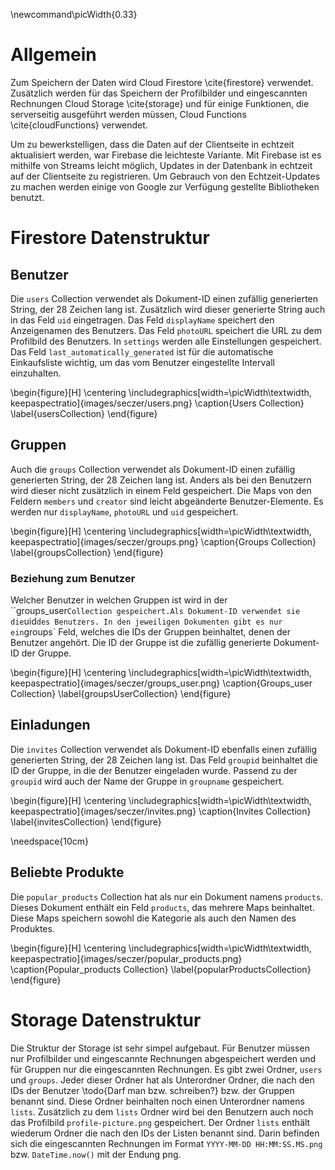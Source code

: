 \newcommand\picWidth{0.33}

# Allgemein

Zum Speichern der Daten wird Cloud Firestore \cite{firestore} verwendet.
Zusätzlich werden für das Speichern der Profilbilder und eingescannten Rechnungen
Cloud Storage \cite{storage} und für einige Funktionen, die serverseitig ausgeführt
werden müssen, Cloud Functions \cite{cloudFunctions} verwendet. 

Um zu bewerkstelligen, dass die Daten auf der Clientseite in echtzeit
aktualisiert werden, war Firebase die leichteste Variante. Mit Firebase ist
es mithilfe von Streams leicht möglich, Updates in der Datenbank in echtzeit
auf der Clientseite zu registrieren. Um Gebrauch von den Echtzeit-Updates zu
machen werden einige von Google zur Verfügung gestellte Bibliotheken benutzt.

# Firestore Datenstruktur

## Benutzer

Die `users` Collection verwendet als Dokument-ID einen zufällig generierten String, 
der 28 Zeichen lang ist. Zusätzlich wird dieser generierte String auch in das Feld `uid`
eingetragen. <!--Die uid wird auch für die Gruppen und Einladungen verwendet.--> Das Feld
`displayName` speichert den Anzeigenamen des Benutzers. <!--Meldet sich der Benutzer via
eine Social Media Plattform so wird der Anzeigename der Social Media Plattform verwendet.-->
Das Feld `photoURL` speichert die URL zu dem Profilbild des Benutzers. In `settings`
werden alle Einstellungen gespeichert. Das Feld `last_automatically_generated` ist für die
automatische Einkaufsliste wichtig, um das vom Benutzer eingestellte Intervall einzuhalten.

\begin{figure}[H]
\centering
\includegraphics[width=\picWidth\textwidth, keepaspectratio]{images/seczer/users.png}
\caption{Users Collection}
\label{usersCollection}
\end{figure}

## Gruppen

Auch die `groups` Collection verwendet als Dokument-ID einen zufällig generierten String, 
der 28 Zeichen lang ist. Anders als bei den Benutzern wird dieser nicht zusätzlich in einem Feld
gespeichert. Die Maps von den Feldern `members` und `creator` sind leicht abgeänderte Benutzer-Elemente.
Es werden nur `displayName`, `photoURL` und `uid` gespeichert.

\begin{figure}[H]
\centering
\includegraphics[width=\picWidth\textwidth, keepaspectratio]{images/seczer/groups.png}
\caption{Groups Collection}
\label{groupsCollection}
\end{figure}

### Beziehung zum Benutzer

Welcher Benutzer in welchen Gruppen ist wird in der ``groups_user` Collection gespeichert.Als Dokument-ID
verwendet sie die `uid` des Benutzers. In den jeweiligen Dokumenten gibt es nur ein `groups` Feld, welches
die IDs der Gruppen beinhaltet, denen der Benutzer angehört. Die ID der Gruppe ist die zufällig generierte
Dokument-ID der Gruppe.

\begin{figure}[H]
\centering
\includegraphics[width=\picWidth\textwidth, keepaspectratio]{images/seczer/groups_user.png}
\caption{Groups\_user Collection}
\label{groupsUserCollection}
\end{figure}

## Einladungen

Die `invites` Collection verwendet als Dokument-ID ebenfalls einen zufällig generierten String, 
der 28 Zeichen lang ist. Das Feld `groupid` beinhaltet die ID der Gruppe, in die der Benutzer eingeladen
wurde. Passend zu der `groupid` wird auch der Name der Gruppe in `groupname` gespeichert.

\begin{figure}[H]
\centering
\includegraphics[width=\picWidth\textwidth, keepaspectratio]{images/seczer/invites.png}
\caption{Invites Collection}
\label{invitesCollection}
\end{figure}

\needspace{10cm}
## Beliebte Produkte

Die `popular_products` Collection hat als nur ein Dokument namens `products`. Dieses Dokument enthält
ein Feld `products`, das mehrere Maps beinhaltet. Diese Maps speichern sowohl die Kategorie als auch
den Namen des Produktes. 

\begin{figure}[H]
\centering
\includegraphics[width=\picWidth\textwidth, keepaspectratio]{images/seczer/popular_products.png}
\caption{Popular\_products Collection}
\label{popularProductsCollection}
\end{figure}

# Storage Datenstruktur

Die Struktur der Storage ist sehr simpel aufgebaut. Für Benutzer müssen nur Profilbilder und eingescannte
Rechnungen abgespeichert werden und für Gruppen nur die eingescannten Rechnungen. Es gibt zwei Ordner, `users` und
`groups`. Jeder dieser Ordner hat als Unterordner Ordner, die nach den IDs der Benutzer \todo{Darf man bzw. schreiben?}
bzw. der Gruppen benannt sind. Diese Ordner beinhalten noch einen Unterordner namens `lists`. Zusätzlich zu dem `lists`
Ordner wird bei den Benutzern auch noch das Profilbild `profile-picture.png` gespeichert. Der Ordner `lists`
enthält wiederum Ordner die nach den IDs der Listen benannt sind. Darin befinden sich die eingescannten Rechnungen
im Format `YYYY-MM-DD HH:MM:SS.MS.png` bzw. `DateTime.now()` mit der Endung png.